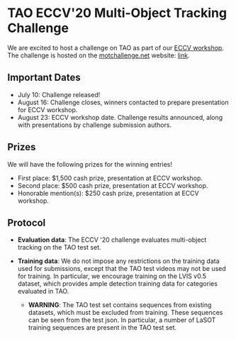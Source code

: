 # TAO ECCV'20 Multi-Object Tracking Challenge

We are excited to host a challenge on TAO as part of our
[ECCV workshop](http://taodataset.org/workshop/).
The challenge is hosted on the [motchallenge.net](https://motchallenge.net/) website:
[link](https://motchallenge.net/results/ECCV_2020_TAO_Challenge/).

## Important Dates

- July 10: Challenge released!
- August 16: Challenge closes, winners contacted to prepare presentation for ECCV workshop.
- August 23: ECCV workshop date. Challenge results announced, along with
presentations by challenge submission authors.

## Prizes

We will have the following prizes for the winning entries!

- First place: $1,500 cash prize, presentation at ECCV workshop.
- Second place: $500 cash prize, presentation at ECCV workshop.
- Honorable mention(s): $250 cash prize, presentation at ECCV workshop.

## Protocol

- **Evaluation data**: The ECCV '20 challenge evaluates multi-object tracking
  on the TAO test set.

- **Training data**: We do not impose any restrictions on the training data used for
  submissions, except that the TAO test videos may not be used for training.
  In particular, we encourage training on the LVIS v0.5 dataset, which provides
  ample detection training data for categories evaluated in TAO.

    - **WARNING**: The TAO test set contains sequences from existing datasets, which
        must be excluded from training. These sequences can be seen from the test
        json. In particular, a number of LaSOT training sequences are present in the TAO
        test set.
